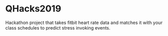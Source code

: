 # QHacks2019
Hackathon project that takes fitbit heart rate data and matches it with your class schedules to predict stress invoking events.
